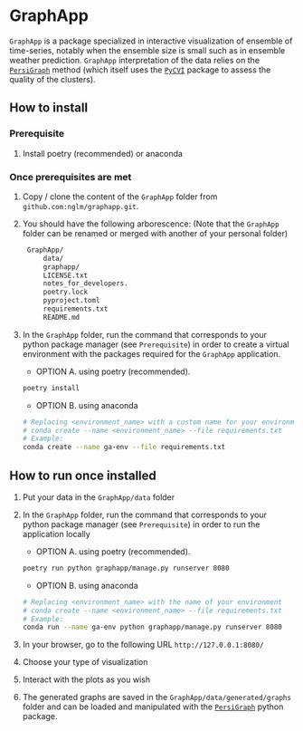 GraphApp
===============================================================================

`GraphApp` is a package specialized in interactive visualization of ensemble of time-series, notably when the ensemble size is small such as in ensemble weather prediction. `GraphApp` interpretation of the data relies on the [`PersiGraph`](https://github.com/nglm/persigraph) method (which itself uses the [`PyCVI`](https://github.com/nglm/pycvi) package to assess the quality of the clusters).

How to install
-------------------------------------------------------------------------------

### Prerequisite

1. Install poetry (recommended) or anaconda

### Once prerequisites are met

1. Copy / clone the content of the `GraphApp` folder from `github.com:nglm/graphapp.git`.
2. You should have the following arborescence: (Note that the  `GraphApp` folder can be renamed or merged with another of your personal folder)

   ```txt
    GraphApp/
        data/
        graphapp/
        LICENSE.txt
        notes_for_developers.
        poetry.lock
        pyproject.toml
        requirements.txt
        README.md
   ```

3. In the `GraphApp` folder, run the command that corresponds to your python package manager (see `Prerequisite`) in order to create a virtual environment with the packages required for the `GraphApp` application.
   - OPTION A. using poetry (recommended).

   ```bash
   poetry install
   ```

   - OPTION B. using anaconda

   ```bash
   # Replacing <environment_name> with a custom name for your environment
   # conda create --name <environment_name> --file requirements.txt
   # Example:
   conda create --name ga-env --file requirements.txt
   ```

How to run once installed
-------------------------------------------------------------------------------

1. Put your data in the `GraphApp/data` folder
2. In the `GraphApp` folder, run the command that corresponds to your python package manager (see `Prerequisite`) in order to run the application locally

   - OPTION A. using poetry (recommended).

    ```bash
    poetry run python graphapp/manage.py runserver 8080
    ```

   - OPTION B. using anaconda

   ```bash
   # Replacing <environment_name> with the name of your environment
   # conda create --name <environment_name> --file requirements.txt
   # Example:
   conda run --name ga-env python graphapp/manage.py runserver 8080
   ```

3. In your browser, go to the following URL `http://127.0.0.1:8080/`
4. Choose your type of visualization
5. Interact with the plots as you wish
6. The generated graphs are saved in the `GraphApp/data/generated/graphs` folder and can be loaded and manipulated with the [`PersiGraph`](https://github.com/nglm/persigraph) python package.
